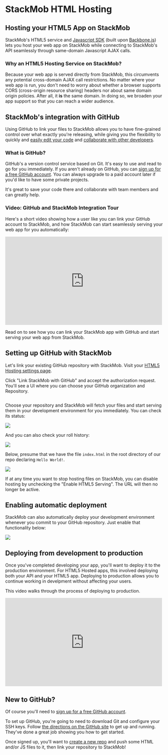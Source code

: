 StackMob HTML Hosting
=====================================

## Hosting your HTML5 App on StackMob

StackMob's HTML5 service and <a href="https://developer.stackmob.com/tutorials/js">Javascript SDK</a> (built upon <a href="http://documentcloud.github.com/backbone/" target="_blank">Backbone.js</a>) lets you host your web app on StackMob while connecting to StackMob's API seamlessly through same-domain Javascript AJAX calls.

### Why an HTML5 Hosting Service on StackMob?

Because your web app is served directly from StackMob, this circumvents any potential cross-domain AJAX call restrictions.  No matter where your web app is run, you don't need to worry about whether a browser supports CORS (cross-origin resource sharing) headers nor about same domain origin policies.  After all, it **is** the same domain.  In doing so, we broaden your app support so that you can reach a wider audience.

## StackMob's integration with GitHub

Using GitHub to link your files to StackMob allows you to have fine-grained control over what exactly you're releasing, while giving you the flexibility to quickly and <a href="https://github.com/features/hosting" target="_blank">easily edit your code</a> and <a href="https://github.com/features/projects" target="_blank">collaborate with other developers</a>.


### What is GitHub?

GitHub's a version control service based on Git. It's easy to use and read to go for you immediately.  If you aren't already on GitHub, you can <a href="https://github.com/signup/free" target="_blank">sign up for a free GitHub account</a>.  You can always upgrade to a paid account later if you'd like to have some private projects.

It's great to save your code there and collaborate with team members and can greatly help.


### Video: GitHub and StackMob Integration Tour

Here's a short video showing how a user like you can link your GitHub account to StackMob, and how StackMob can start seamlessly serving your web app for you automatically:

<p>
<iframe src="http://player.vimeo.com/video/69333500" width="500" height="281" frameborder="0" webkitAllowFullScreen mozallowfullscreen allowFullScreen></iframe>

<!--
<iframe width="560" height="315" src="//www.youtube.com/embed/2KlW_ynQMDQ" frameborder="0" allowfullscreen="allowfullscreen"></iframe>
-->
</p>




Read on to see how you can link your StackMob app with GitHub and start serving your web app from StackMob.

## Setting up GitHub with StackMob

Let's link your existing GitHub repository with StackMob.  Visit your <a href="https://dashboard.stackmob.com/module/html5/settings" target="_blank">HTML5 Hosting settings page</a>.

Click "Link StackMob with GitHub" and accept the authorization request.  You'll see a UI where you can choose your GitHub organization and Repository.

<p class="screenshot"><a href="https://dashboard.stackmob.com/module/html5/settings" target="_blank"><img src="//s3.amazonaws.com/static.stackmob.com/images/modules/html5/modules-html5-linked-account.png" alt=""/></a></p>

Choose your repository and StackMob will fetch your files and start serving them in your development environment for you immediately.  You can check its status:

<p class="screenshot"><a href="https://dashboard.stackmob.com/module/html5/settings" target="_blank"><img src="//s3.amazonaws.com/static.stackmob.com/images/modules/html5/modules-html5-status.png" /></a>
</p>

And you can also check your roll history:

<p class="screenshot"><a href="https://dashboard.stackmob.com/module/html5/deployment_history" target="_blank"><img src="//s3.amazonaws.com/static.stackmob.com/images/modules/html5/modules-html5-roll-history.png" /></a></p>

Below, presume that we have the file `index.html` in the root directory of our repo declaring `Hello World!`.

<p class="screenshot"><img src="//s3.amazonaws.com/static.stackmob.com/images/screenshots/overview/StackMob_HTML_helloworld1.png" /></p>

If at any time you want to stop hosting files on StackMob, you can disable hosting by unchecking the "Enable HTML5 Serving".  The URL will then no longer be active.

## Enabling automatic deployment

StackMob can also automatically deploy your development environment whenever you commit to your GitHub repository.  Just enable that functionality below:

<div class="screenshot"><a href="https://dashboard.stackmob.com/module/html5/settings" target="_blank"><img src="//s3.amazonaws.com/static.stackmob.com/images/modules/html5/modules-html5-service-hook.png" /></a>
</div>


## Deploying from development to production

Once you've completed developing your app, you'll want to deploy it to the production environment.  For HTML5 Hosted apps, this involved deploying both your API and your HTML5 app.  Deploying to production allows you to continue working in develpment without affecting your users.

This video walks through the process of deploying to production.
<p>
<iframe src="http://player.vimeo.com/video/69334370" width="500" height="281" frameborder="0" webkitAllowFullScreen mozallowfullscreen allowFullScreen></iframe>
</p>

## New to GitHub?

Of course you'll need to <a href="https://github.com/signup/free" target="_blank">sign up for a free GitHub account</a>.

To set up GitHub, you're going to need to download Git and configure your SSH keys. Follow <a href="https://help.github.com/articles/set-up-git" target="_blank">the directions on the GitHub site</a> to get up and running.  They've done a great job showing you how to get started.

Once signed up, you'll want to <a href="https://help.github.com/articles/creating-a-new-repository" target="_blank">create a new repo</a> and push some HTML and/or JS files to it, then link your repository to StackMob!
